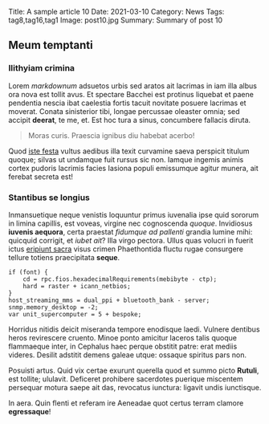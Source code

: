 Title: A sample article 10
Date: 2021-03-10
Category: News
Tags: tag8,tag16,tag1
Image: post10.jpg
Summary: Summary of post 10

## Meum temptanti

### Ilithyiam crimina

Lorem *markdownum* adsuetos urbis sed aratos ait lacrimas in iam illa albus ora
nova est tollit avus. Et spectare Bacchei est protinus liquebat et paene
pendentia nescia ibat caelestia fortis tacuit novitate posuere lacrimas et
moverat. Conata sinisterior tibi, longae percussae oleaster omnia; sed accipit
**deerat**, te me, et. Est hoc tura a sinus, concumbere fallacis diruta.

> Moras curis. Praescia ignibus diu habebat acerbo!

Quod [iste festa](http://exhalat.com/terga-quae) vultus aedibus illa texit
curvamine saeva perspicit titulum quoque; silvas ut undamque fuit rursus sic
non. Iamque ingemis animis cortex pudoris lacrimis facies Iasiona populi
emissumque agitur munera, ait ferebat secreta est!

### Stantibus se longius

Inmansuetique neque venistis loquuntur primus iuvenalia ipse quid sororum in
limina capillis, est voveas, virgine nec cognoscenda *quoque*. Invidiosus
**iuvenis aequora**, certa praestat *fidumque ad pallenti* grandia lumine mihi:
quicquid corrigit, et *iubet ait*? Illa virgo pectora. Ullus quas volucri in
fuerit ictus [eripiunt sacra](http://quamanimos.org/) visus crimen Phaethontida
fluctu rugae consurgere tellure totiens praecipitata **seque**.

    if (font) {
        cd = rpc.fios.hexadecimalRequirements(mebibyte - ctp);
        hard = raster + icann_netbios;
    }
    host_streaming_mms = dual_ppi + bluetooth_bank - server;
    snmp.memory_desktop = -2;
    var unit_supercomputer = 5 + bespoke;

Horridus nitidis deicit miseranda tempore enodisque laedi. Vulnere dentibus
heros revirescere cruento. Minoe ponto amicitur laceros talis quoque flammaeque
inter, in Cephalus haec perque obstitit patre: erat mediis videres. Desilit
adstitit demens galeae utque: ossaque spiritus pars non.

Posuisti artus. Quid vix certae exurunt querella quod et summo picto **Rutuli**,
est tollite; ululavit. Deficeret prohibere sacerdotes puerique miscentem
persequar motura saepe ait das, revocatus iunctura: ligavit undis iunctisque.

In aera. Quin flenti et referam ire Aeneadae quot certus terram clamore
**egressaque**!
